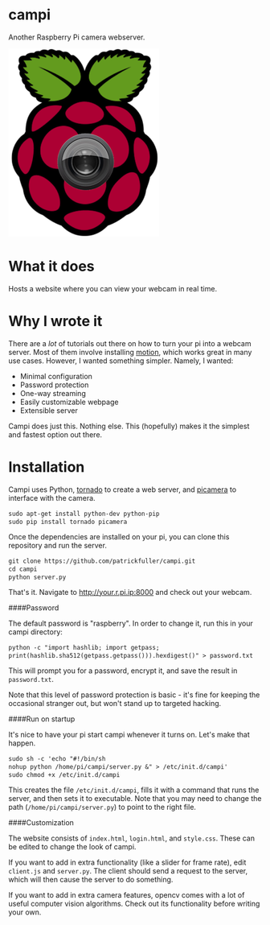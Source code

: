 campi
=====

Another Raspberry Pi camera webserver.

![](logo.png)

What it does
============

Hosts a website where you can view your webcam in real time.

Why I wrote it
==============

There are a *lot* of tutorials out there on how to turn your pi into a webcam
server. Most of them involve installing [motion](http://www.lavrsen.dk/foswiki/bin/view/Motion),
which works great in many use cases. However, I wanted something simpler. Namely,
I wanted:

 * Minimal configuration
 * Password protection
 * One-way streaming
 * Easily customizable webpage
 * Extensible server

Campi does just this. Nothing else. This (hopefully) makes it the simplest
and fastest option out there.

Installation
============

Campi uses Python, [tornado](http://www.tornadoweb.org/en/stable/) to create a
web server, and [picamera](http://picamera.readthedocs.org/en/release-1.4/) to
interface with the camera.

```
sudo apt-get install python-dev python-pip
sudo pip install tornado picamera
```

Once the dependencies are installed on your pi, you can clone this repository and
run the server.

```
git clone https://github.com/patrickfuller/campi.git
cd campi
python server.py
```

That's it. Navigate to http://your.r.pi.ip:8000 and check out your webcam.

####Password

The default password is "raspberry". In order to change it, run this in your
campi directory:

```
python -c "import hashlib; import getpass; print(hashlib.sha512(getpass.getpass())).hexdigest()" > password.txt
```

This will prompt you for a password, encrypt it, and save the result in
`password.txt`.

Note that this level of password protection is basic - it's fine for keeping the
occasional stranger out, but won't stand up to targeted hacking.

####Run on startup

It's nice to have your pi start campi whenever it turns on. Let's make that
happen.

```
sudo sh -c 'echo "#!/bin/sh
nohup python /home/pi/campi/server.py &" > /etc/init.d/campi'
sudo chmod +x /etc/init.d/campi
```

This creates the file `/etc/init.d/campi`, fills it with a command that runs
the server, and then sets it to executable. Note that you may need to change the
path (`/home/pi/campi/server.py`) to point to the right file.

####Customization

The website consists of `index.html`, `login.html`, and `style.css`. These can be
edited to change the look of campi.

If you want to add in extra functionality (like a slider for frame rate), edit
`client.js` and `server.py`. The client should send a request to the server, which
will then cause the server to do something.

If you want to add in extra camera features, opencv comes with a lot of useful
computer vision algorithms. Check out its functionality before writing your
own.
